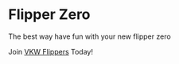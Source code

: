 # Flipper Zero
The best way have fun with your new flipper zero

Join [VKW Flippers](https://discord.gg/CXSUDfSMSH) Today!
